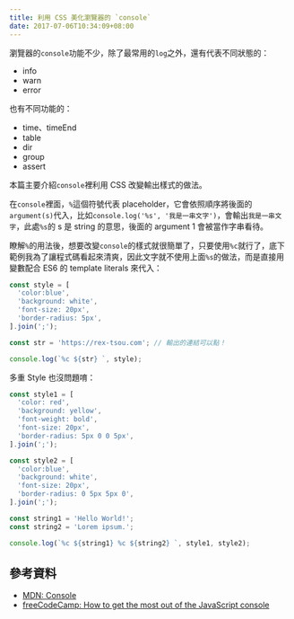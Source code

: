 ```yaml
---
title: 利用 CSS 美化瀏覽器的 `console`
date: 2017-07-06T10:34:09+08:00
---
```


瀏覽器的`console`功能不少，除了最常用的`log`之外，還有代表不同狀態的：

+ info
+ warn
+ error

也有不同功能的：

+ time、timeEnd
+ table
+ dir
+ group
+ assert

本篇主要介紹`console`裡利用 CSS 改變輸出樣式的做法。

在`console`裡面，`%`這個符號代表 placeholder，它會依照順序將後面的`argument(s)`代入，比如`console.log('%s', '我是一串文字')`，會輸出`我是一串文字`，此處`%s`的 s 是 string 的意思，後面的 argument 1 會被當作字串看待。

瞭解`%`的用法後，想要改變`console`的樣式就很簡單了，只要使用`%c`就行了，底下範例我為了讓程式碼看起來清爽，因此文字就不使用上面`%s`的做法，而是直接用變數配合 ES6 的 template literals 來代入：
```js
const style = [
  'color:blue',
  'background: white',
  'font-size: 20px',
  'border-radius: 5px',
].join(';');

const str = 'https://rex-tsou.com'; // 輸出的連結可以點！

console.log(`%c ${str} `, style);
```

多重 Style 也沒問題唷：
```js
const style1 = [
  'color: red',
  'background: yellow',
  'font-weight: bold',
  'font-size: 20px',
  'border-radius: 5px 0 0 5px',
].join(';');

const style2 = [
  'color:blue',
  'background: white',
  'font-size: 20px',
  'border-radius: 0 5px 5px 0',
].join(';');

const string1 = 'Hello World!';
const string2 = 'Lorem ipsum.';

console.log(`%c ${string1} %c ${string2} `, style1, style2);
```

## 參考資料
+ [MDN: Console](https://developer.mozilla.org/en/docs/Web/API/console)
+ [freeCodeCamp: How to get the most out of the JavaScript console](https://medium.freecodecamp.org/how-to-get-the-most-out-of-the-javascript-console-b57ca9db3e6d)
